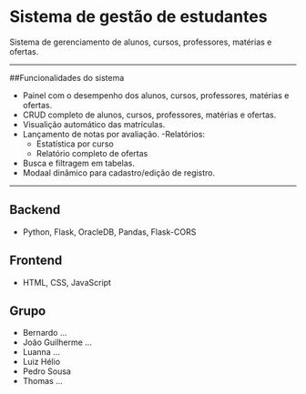 # Sistema de gestão de estudantes

Sistema de gerenciamento de alunos, cursos, professores, matérias e ofertas.

---

##Funcionalidades do sistema

- Painel com o desempenho dos alunos, cursos, professores, matérias e ofertas.
- CRUD completo de alunos, cursos, professores, matérias e ofertas.
- Visualição automático das matrículas.
- Lançamento de notas por avaliação.
-Relatórios:
  - Estatística por curso
  - Relatório completo de ofertas
- Busca e filtragem em tabelas.
- Modaal dinâmico para cadastro/edição de registro.

---

## Backend

- Python, Flask, OracleDB, Pandas, Flask-CORS

## Frontend

- HTML, CSS, JavaScript

## Grupo

- Bernardo ...
- João Guilherme ...
- Luanna ...
- Luiz Hélio
- Pedro Sousa
- Thomas ...
